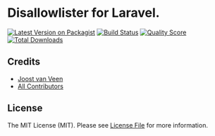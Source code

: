 # Disallowlister for Laravel. 


[![Latest Version on Packagist](https://img.shields.io/packagist/v/accentinteractive/laravel-disallowlister.svg?style=flat-square)](https://packagist.org/packages/accentinteractive/laravel-disallowlister)
[![Build Status](https://img.shields.io/travis/accentinteractive/laravel-disallowlister/master.svg?style=flat-square)](https://travis-ci.org/accentinteractive/laravel-disallowlister)
[![Quality Score](https://img.shields.io/scrutinizer/g/accentinteractive/laravel-disallowlister.svg?style=flat-square)](https://scrutinizer-ci.com/g/accentinteractive/laravel-disallowlister)
[![Total Downloads](https://img.shields.io/packagist/dt/accentinteractive/laravel-disallowlister.svg?style=flat-square)](https://packagist.org/packages/accentinteractive/laravel-disallowlister)

## Credits

- [Joost van Veen](https://github.com/accentinteractive)
- [All Contributors](../../contributors)

## License

The MIT License (MIT). Please see [License File](LICENSE.md) for more information.
